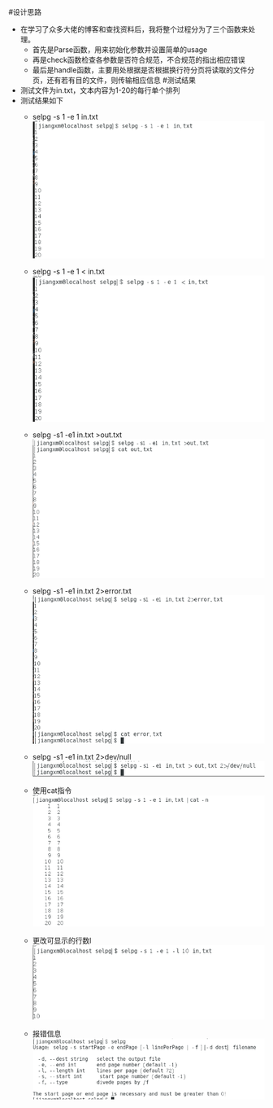 #设计思路
- 在学习了众多大佬的博客和查找资料后，我将整个过程分为了三个函数来处理。
    - 首先是Parse函数，用来初始化参数并设置简单的usage
    - 再是check函数检查各参数是否符合规范，不合规范的指出相应错误
    - 最后是handle函数，主要用处根据是否根据换行符分页将读取的文件分页，还有若有目的文件，则传输相应信息
#测试结果
- 测试文件为in.txt，文本内容为1-20的每行单个排列
- 测试结果如下
    - selpg -s 1 -e 1 in.txt
    ![image](./picture/1.png)

    - selpg -s 1 -e 1 < in.txt
    ![image](./picture/2.png)

    - selpg -s1 -e1 in.txt >out.txt
    ![image](./picture/3.png)

    - selpg -s1 -e1 in.txt 2>error.txt
    ![image](./picture/4.png)

    - selpg -s1 -e1 in.txt 2>dev/null
    ![image](./picture/5.png)

    - 使用cat指令
    ![image](./picture/6.png)

    - 更改可显示的行数l
    ![image](./picture/7.png)

    - 报错信息
    ![image](./picture/8.png)